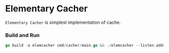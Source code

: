 # Elementary Cacher

`Elementary Cacher` is simplest implementation of cache.

### Build and Run

```go
go build -o elemcacher cmd/cacher/main.go && ./elemcacher --listen.addr=:9071 --cache.size=100000
```